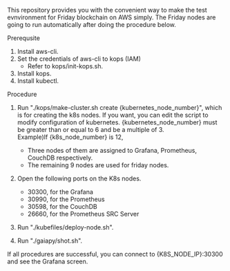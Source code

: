 This repository provides you with the convenient way to make the test evnvironment for Friday blockchain on AWS simply. 
The Friday nodes are going to run automatically after doing the procedure below.

Prerequsite
1. Install aws-cli.
2. Set the credentials of aws-cli to kops (IAM) 
    - Refer to kops/init-kops.sh.
3. Install kops.
4. Install kubectl.

Procedure
1. Run "./kops/make-cluster.sh create {kubernetes_node_number}", which is for creating the k8s nodes. If you want, you can edit the script to modify configuration of kubernetes. {kubernetes_node_number} must be greater than or equal to 6 and be a multiple of 3.\
    Example)If {k8s_node_number} is 12,
    - Three nodes of them are assigned to Grafana, Prometheus, CouchDB respectively.
    - The remaining 9 nodes are used for friday nodes.

2. Open the following ports on the K8s nodes.
    - 30300, for the Grafana
    - 30990, for the Prometheus
    - 30598, for the CouchDB
    - 26660, for the Prometheus SRC Server
        
3. Run "./kubefiles/deploy-node.sh".

4. Run "./gaiapy/shot.sh".

If all procedures are successful, you can connect to {K8S_NODE_IP}:30300 and see the Grafana screen.
